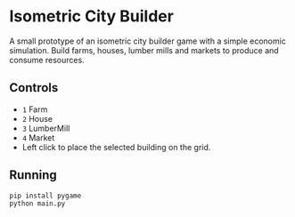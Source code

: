 # Isometric City Builder

A small prototype of an isometric city builder game with a simple economic simulation. Build farms, houses, lumber mills and markets to produce and consume resources.

## Controls

- `1` Farm
- `2` House
- `3` LumberMill
- `4` Market
- Left click to place the selected building on the grid.

## Running

```bash
pip install pygame
python main.py
```
